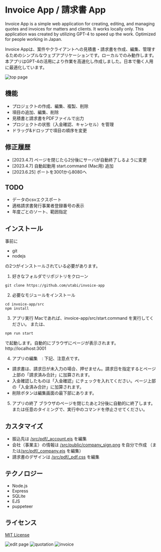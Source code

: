 # Invoice App / 請求書 App

Invoice App is a simple web application for creating, editing, and managing quotes and invoices for matters and clients. It works locally only. This application was created by utilizing GPT-4 to speed up the work. Optimized for people working in Japan.

Invoice Appは、案件やクライアントへの見積書・請求書を作成、編集、管理するためのシンプルなウェブアプリケーションです。ローカルでのみ動作します。本アプリはGPT-4の活用により作業を高速化し作成しました。日本で働く人用に最適化しています。

![top page](images/screenshot1.jpg "top page")

## 機能

- プロジェクトの作成、編集、複製、削除
- 項目の追加、編集、削除
- 見積書と請求書をPDFファイルで出力
- プロジェクトの状態（入金確認、キャンセル）を管理
- ドラッグ&ドロップで項目の順序を変更

## 修正履歴

- [2023.4.7] ページを閉じたら2分後にサーバが自動終了しるように変更
- [2023.4.7] 自動起動用 start.command (Mac用) 追加
- [2023.6.25] ポートを3001から8080へ
<!-- - [2023.6.23] puppeteerが不安定なので、wkhtmltopdfに変更 -->

## TODO

- データのcsvエクスポート
- 適格請求書発行事業者登録番号の表示
- 年度ごとのソート、範囲指定

## インストール
事前に
- git
- nodejs
<!-- - wkhtmltopdf -->

の2つがインストールされている必要があります。

<!-- 
0. wkhtmltopdfのインストール :
[https://wkhtmltopdf.org/downloads.html](https://wkhtmltopdf.org/downloads.html)
gitとnodejsのインストールは省略します。
-->
1. 好きなフォルダでリポジトリをクローン

```
git clone https://github.com/utabi/invoice-app
```

2. 必要なモジュールをインストール

```
cd invoice-app/src
npm install
```

3. アプリ実行
Macであれば、invoice-app/src/start.command
を実行してください。
または、
```
npm run start
```
で起動します。自動的にブラウザにページが表示されます。http://localhost:3001


4. アプリの編集　: 下記、注意点です。
- 請求書は、請求日が未入力の場合、押せません。請求日を指定するとページ上部の「請求済み合計」に加算されます。
- 入金確認したものは「入金確認」にチェックを入れてください。ページ上部の「入金済み合計」に加算されます。
- 削除ボタンは編集画面の最下部にあります。

5. アプリの終了
ブラウザのページを閉じたあと2分後に自動的に終了します。
または任意のタイミングで、実行中のコマンドを停止させてください。


## カスタマイズ
- 振込先は [/src/pdf/_account.ejs](/src/pdf/_account.ejs) を編集
- 会社（事業主）の情報は [/src/public/company_sign.png](/src/public/company_sign.png) を自分で作成 
（または[/src/pdf/_company.ejs](/src/pdf/_company.ejs) を編集）
- 請求書のデザインは [/src/pdf/_pdf.css](/src/pdf/_pdf.css) を編集

## テクノロジー

- Node.js
- Express
- SQLite
- EJS
- puppeteer

## ライセンス

[MIT License](LICENSE)

![edit page](images/screenshot2.png "edit page")
![quotation](images/estimate-sample.jpg "quotation")
![invoice](images/invoice-sample.jpg "invoice")